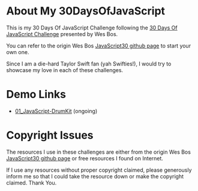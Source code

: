 # About My 30DaysOfJavaScript
This is my 30 Days Of JavaScript Challenge following the [30 Days Of JavaScript Challenge](https://JavaScript30.com) presented by Wes Bos.

You can refer to the origin Wes Bos [JavaScript30 github page](https://github.com/wesbos/JavaScript30) to start your own one.

Since I am a die-hard Taylor Swift fan (yah Swifties!), I would try to showcase my love in each of these challenges. 

# Demo Links
* [01_JavaScript-DrumKit](https://jlts713.github.io/30DaysOfJavaScript/01_JavaScript-DrumKit/) (ongoing)

# Copyright Issues
The resources I use in these challenges are either from the origin Wes Bos [JavaScript30 github page](https://github.com/wesbos/JavaScript30) or free resources I found on Internet.

If I use any resources without proper copyright claimed, please generously inform me so that I could take the resource down or make the copyright claimed. Thank You.
